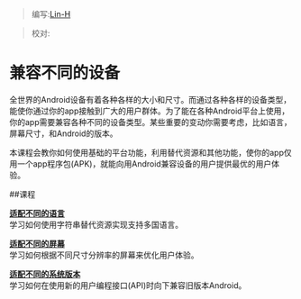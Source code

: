> 编写:[Lin-H](http://github.com/Lin-H)

> 校对:

# 兼容不同的设备

全世界的Android设备有着各种各样的大小和尺寸。而通过各种各样的设备类型，能使你通过你的app接触到广大的用户群体。为了能在各种Android平台上使用，你的app需要兼容各种不同的设备类型。某些重要的变动你需要考虑，比如语言，屏幕尺寸，和Android的版本。

本课程会教你如何使用基础的平台功能，利用替代资源和其他功能，使你的app仅用一个app程序包(APK)，就能向用Android兼容设备的用户提供最优的用户体验。

##课程

[**适配不同的语言**](languages.html)   
  学习如何使用字符串替代资源实现支持多国语言。

[**适配不同的屏幕**](screens.html)   
  学习如何根据不同尺寸分辨率的屏幕来优化用户体验。

[**适配不同的系统版本**](platforms.html)   
  学习如何在使用新的用户编程接口(API)时向下兼容旧版本Android。
